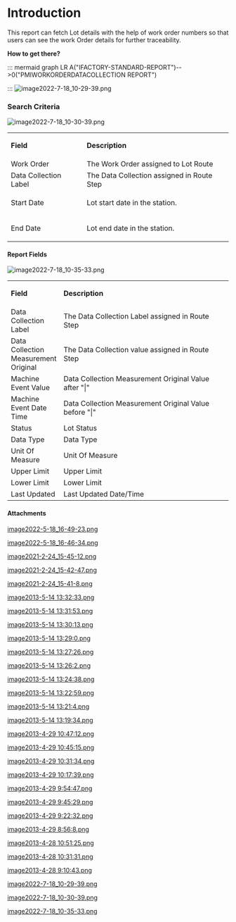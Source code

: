 # Introduction

This report can fetch Lot details with the help of work order numbers so that users can see the work Order details for further traceability.

**How to get there?** 

::: mermaid
graph LR
A("IFACTORY-STANDARD-REPORT")-->0("PMIWORKORDERDATACOLLECTION REPORT")

:::
![image2022-7-18_10-29-39.png](/.attachments/122749325.png)





### Search Criteria



![image2022-7-18_10-30-39.png](/.attachments/122749326.png)



<table class="wrapped confluenceTable"><colgroup><col /><col /></colgroup><tbody><tr><td class="highlight confluenceTd"><p><strong>Field</strong></p></td><td class="highlight confluenceTd"><p><strong>Description</strong></p></td></tr><tr><td colspan="1" class="confluenceTd">Work Order</td><td colspan="1" class="confluenceTd">The Work Order assigned to Lot Route</td></tr><tr><td colspan="1" class="confluenceTd">Data Collection Label</td><td colspan="1" class="confluenceTd">The Data Collection assigned in Route Step</td></tr><tr><td class="confluenceTd"><p>Start Date</p></td><td class="confluenceTd"><p>Lot start date in the station.</p></td></tr><tr><td class="confluenceTd"><p>End Date</p></td><td class="confluenceTd"><p>Lot end date in the station.</p></td></tr></tbody></table>




#### Report Fields



![image2022-7-18_10-35-33.png](/.attachments/122749327.png)


<table class="wrapped relative-table confluenceTable" style="width: 100.0%;"><colgroup><col style="width: 19.0208%;" /><col style="width: 81.007%;" /></colgroup><tbody><tr><td class="highlight confluenceTd"><p><strong>Field</strong></p></td><td class="highlight confluenceTd"><p><strong>Description</strong></p></td></tr><tr><td colspan="1" class="confluenceTd">Data Collection Label</td><td colspan="1" class="confluenceTd">The Data Collection Label assigned in Route Step</td></tr><tr><td colspan="1" class="confluenceTd">Data Collection Measurement Original</td><td colspan="1" class="confluenceTd">The Data Collection value assigned in Route Step</td></tr><tr><td colspan="1" class="confluenceTd">Machine Event Value</td><td colspan="1" class="confluenceTd">Data Collection Measurement Original Value after "|"</td></tr><tr><td colspan="1" class="confluenceTd">Machine Event Date Time</td><td colspan="1" class="confluenceTd">Data Collection Measurement Original Value before "|"</td></tr><tr><td colspan="1" class="confluenceTd">Status</td><td colspan="1" class="confluenceTd">Lot Status</td></tr><tr><td colspan="1" class="confluenceTd">Data Type</td><td colspan="1" class="confluenceTd">Data Type</td></tr><tr><td colspan="1" class="confluenceTd">Unit Of Measure</td><td colspan="1" class="confluenceTd">Unit Of Measure</td></tr><tr><td colspan="1" class="confluenceTd">Upper Limit</td><td colspan="1" class="confluenceTd">Upper Limit</td></tr><tr><td colspan="1" class="confluenceTd">Lower Limit</td><td colspan="1" class="confluenceTd">Lower Limit</td></tr><tr><td colspan="1" class="confluenceTd">Last Updated</td><td colspan="1" class="confluenceTd">Last Updated Date/Time</td></tr></tbody></table>




#### Attachments

[image2022-5-18_16-49-23.png](/.attachments/122749299.png)
[image2022-5-18_16-46-34.png](/.attachments/122749300.png)
[image2021-2-24_15-45-12.png](/.attachments/122749301.png)
[image2021-2-24_15-42-47.png](/.attachments/122749302.png)
[image2021-2-24_15-41-8.png](/.attachments/122749303.png)
[image2013-5-14 13:32:33.png](/.attachments/122749304.png)
[image2013-5-14 13:31:53.png](/.attachments/122749305.png)
[image2013-5-14 13:30:13.png](/.attachments/122749306.png)
[image2013-5-14 13:29:0.png](/.attachments/122749307.png)
[image2013-5-14 13:27:26.png](/.attachments/122749308.png)
[image2013-5-14 13:26:2.png](/.attachments/122749309.png)
[image2013-5-14 13:24:38.png](/.attachments/122749310.png)
[image2013-5-14 13:22:59.png](/.attachments/122749311.png)
[image2013-5-14 13:21:4.png](/.attachments/122749312.png)
[image2013-5-14 13:19:34.png](/.attachments/122749313.png)
[image2013-4-29 10:47:12.png](/.attachments/122749314.png)
[image2013-4-29 10:45:15.png](/.attachments/122749315.png)
[image2013-4-29 10:31:34.png](/.attachments/122749316.png)
[image2013-4-29 10:17:39.png](/.attachments/122749317.png)
[image2013-4-29 9:54:47.png](/.attachments/122749318.png)
[image2013-4-29 9:45:29.png](/.attachments/122749319.png)
[image2013-4-29 9:22:32.png](/.attachments/122749320.png)
[image2013-4-29 8:56:8.png](/.attachments/122749321.png)
[image2013-4-28 10:51:25.png](/.attachments/122749322.png)
[image2013-4-28 10:31:31.png](/.attachments/122749323.png)
[image2013-4-28 9:10:43.png](/.attachments/122749324.png)
[image2022-7-18_10-29-39.png](/.attachments/122749325.png)
[image2022-7-18_10-30-39.png](/.attachments/122749326.png)
[image2022-7-18_10-35-33.png](/.attachments/122749327.png)
